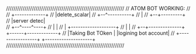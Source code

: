 ////////////////////////////////////////////////////////////////
// ATOM BOT WORKING:
//
// +-------------+
// |delete_scalar|
// +--^----------+
//    | 
// +--+---------+
// |server detec|                                 
// +--^----^----+
//    |    |
//    |    +-------------------+
//    |                        |
// +--+--------------+  +------+-------------+
// |Taking Bot TOken |  |logining bot account|
// +-----------------+  +--------------------+
////////////////////////////////////////////////////////////////

